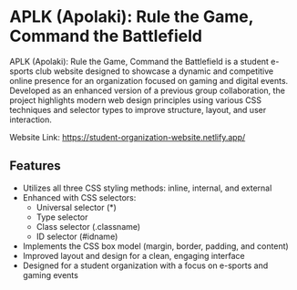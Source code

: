# APLK (Apolaki): Rule the Game, Command the Battlefield

APLK (Apolaki): Rule the Game, Command the Battlefield is a student e-sports club website designed to showcase a dynamic and competitive online presence for an organization focused on gaming and digital events. Developed as an enhanced version of a previous group collaboration, the project highlights modern web design principles using various CSS techniques and selector types to improve structure, layout, and user interaction.

Website Link: https://student-organization-website.netlify.app/

## Features
- Utilizes all three CSS styling methods: inline, internal, and external
- Enhanced with CSS selectors:
  - Universal selector (*)
  - Type selector
  - Class selector (.classname)
  - ID selector (#idname)
- Implements the CSS box model (margin, border, padding, and content)
- Improved layout and design for a clean, engaging interface
- Designed for a student organization with a focus on e-sports and gaming events
